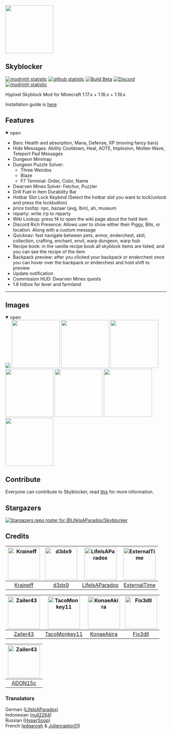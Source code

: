 <img height="150" src="https://hypixel.net/attachments/skyblocker-png.2715347" />

## Skyblocker
[![modrinth statistic](https://img.shields.io/modrinth/dt/skyblocker-liap?color=00AF5C&label=Download&labelColor=cecece00AF5C&logo=modrinth)](https://modrinth.com/mod/skyblocker-liap)
[![github statistic](https://img.shields.io/github/downloads/SkyblockerMod/skyblocker/total?labelColor=cecece&color=000000&label=Download&logo=github&logoColor=black)](https://github.com/SkyblockerMod/Skyblocker/releases/latest) 
[![Build Beta](https://img.shields.io/github/actions/workflow/status/SkyblockerMod/Skyblocker/beta.yml?labelColor=cecece&label=beta&logo=github&logoColor=black)](https://github.com/SkyblockerMod/Skyblocker/actions/workflows/beta.yml) 
[![Discord](https://img.shields.io/discord/879732108745125969?logo=discord&labelColor=cecece&color=7289DA&label=)](https://discord.com/invite/aNNJHQykck)
[![modrinth statistic](https://img.shields.io/badge/buy%20me%20coffee-skyblocker?color=434B57&logo=kofi)](https://ko-fi.com/wohlhabend)


Hypixel Skyblock Mod for Minecraft 1.17.x + 1.18.x + 1.19.x

Installation guide is [here](https://github.com/SkyblockerMod/Skyblocker/wiki/installation)

## Features
<details open>
<summary>open</summary>

* Bars: Health and absorption, Mana, Defense, XP (moving fancy bars)
* Hide Messages: Ability Cooldown, Heal, AOTE, Implosion, Molten Wave, Teleport Pad Messages
* Dungeon Minimap
* Dungeon Puzzle Solver:
  * Three Weirdos
  * Blaze
  * F7 Terminal: Order, Color, Name
* Dwarven Mines Solver: Fetchur, Puzzler
* Drill Fuel in Item Durability Bar
* Hotbar Slot Lock Keybind (Select the hotbar slot you want to lock/unlock and press the lockbutton)
* price tooltip: npc, bazaar (avg, lbin), ah, museum
* reparty: write /rp to reparty
* Wiki Lookup: press f4 to open the wiki page about the held item
* Discord Rich Presence: Allows user to show either their Piggy, Bits, or location. Along with a custom message
* Quicknav: fast navigate between pets, armor, enderchest, skill, collection, crafting, enchant, envil, warp dungeon, warp hub
* Recipe book: in the vanilla recipe book all skyblock items are listed, and you can see the recipe of the item
* Backpack preview: after you clicked your backpack or enderchest once you can hover over the backpack or enderchest and hold shift to preview
* Update notification
* Commission HUD: Dwarven Mines quests
* 1.8 hitbox for lever and farmland

</details>

___
## Images
<details open>
<summary>open</summary>

<img padding="10px,0px"  src="https://user-images.githubusercontent.com/27798256/170806938-f858f0ae-4d8b-4767-9b53-8fe5a65edf56.png" />
<img padding="10px,0px" height="150" src="https://hysky.de/minimap.png" />
<img padding="10px,0px" height="150" src="https://hysky.de/tooltip1.png" />
<img padding="10px,0px" height="150" src="https://hysky.de/tooltip2.png" />
<img padding="10px,0px" height="150" src="https://hysky.de/drill.png" />
<img padding="10px,0px" height="150" src="https://hysky.de/richpresencesmall.png" />
<img padding="10px,0px" height="150" src="https://hysky.de/recipe.png" />
<img padding="10px,0px" height="150" src="https://hysky.de/backpack-preview.png" />

</details>

## Contribute

Everyone can contribute to Skyblocker, read [this](https://github.com/SkyblockerMod/Skyblocker/wiki/Contribute) for more information.

## Stargazers

[![Stargazers repo roster for @LifeIsAParadox/Skyblocker](https://reporoster.com/stars/SkyblockerMod/Skyblocker)](https://github.com/SkyblockerMod/Skyblocker/stargazers)

## Credits

|     [<img alt="Kraineff" src="https://github.com/Kraineff.png" width="100">](https://github.com/Kraineff)     |             [<img alt="d3dx9" src="https://github.com/d3dx9.png" width="100">](https://github.com/d3dx9)              | [<img alt="LifeIsAParadox" src="https://github.com/LifeIsAParadox.png" width="100">](https://github.com/LifeIsAParadox) | [<img alt="ExternalTime" src="https://github.com/ExternalTime.png" width="100">](https://github.com/ExternalTime) |
|:-------------------------------------------------------------------------------------------------------------:|:---------------------------------------------------------------------------------------------------------------------:|:-----------------------------------------------------------------------------------------------------------------------:|:-----------------------------------------------------------------------------------------------------------------:|
|                                    [Kraineff](https://github.com/Kraineff)                                    |                                           [d3dx9](https://github.com/d3dx9)                                           |                                   [LifeIsAParadox](https://github.com/LifeIsAParadox)                                   |                                  [ExternalTime](https://github.com/ExternalTime)                                  |

| [<img alt="Zailer43" src="https://github.com/Zailer43.png" width="100">](https://github.com/Zailer43) | [<img alt="TacoMonkey11" src="https://github.com/TacoMonkey11.png" width="100">](https://github.com/TacoMonkey11) |   [<img alt="KonaeAkira" src="https://github.com/KonaeAkira.png" width="100">](https://github.com/KonaeAkira)   | [<img alt="Fix3dll" src="https://github.com/Fix3dll.png" width="100">](https://github.com/Fix3dll) |
|:-----------------------------------------------------------------------------------------------------:|:-----------------------------------------------------------------------------------------------------------------:|:---------------------------------------------------------------------------------------------------------------:|:--------------------------------------------------------------------------------------------------:|
|                                [Zailer43](https://github.com/Zailer43)                                |                                  [TacoMonkey11](https://github.com/TacoMonkey11)                                  |                                   [KonaeAkira](https://github.com/KonaeAkira)                                   |                               [Fix3dll](https://github.com/Fix3dll)                                |


| [<img alt="Zailer43" src="https://github.com/ADON15c.png" width="100">](https://github.com/ADON15c) |
|:---------------------------------------------------------------------------------------------------:|
|                                [ADON15c](https://github.com/ADON15c)                                |
### Translators
German ([LifeIsAParadox](https://github.com/LifeIsAParadox)) \
Indonesian ([null2264](https://github.com/null2264)) \
Russian ([HyperSoop](https://github.com/HyperSoop)) \
French ([edgarogh](https://github.com/edgarogh) & [Julienraptor01](https://github.com/Julienraptor01))
